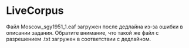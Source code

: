 # LiveCorpus
Файл Moscow_sgy1951_1.eaf загружен после дедлайна из-за ошибки в описании задания. Обратите внимание, что такой же файл с разрешением .txt загружен в соответствии с дедлайном.
